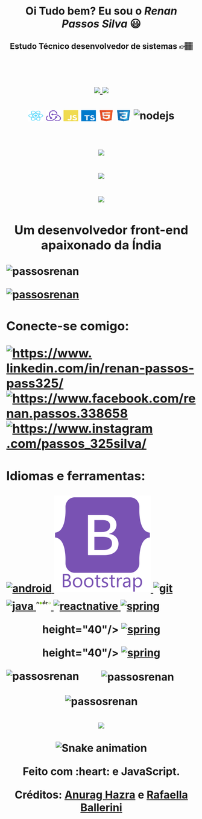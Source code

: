 <div>

<h1 align="center">Oi Tudo bem? Eu sou o <i>Renan Passos Silva</i></a> 😃️</h1>

<h2 align="center">Estudo Técnico desenvolvedor de sistemas<span> 👉🏽️</span>



</a><br>

</div>





<h1 align="center">

<!--Trybe

</h1>



<!-- <p align="center"><i>"A Trybe é uma escola do futuro para qualquer pessoa que deseja construir uma carreira de sucesso em tecnologia. Como estudante a pessoa ainda tem a opção de pagar os estudos apenas quando estiver formada e com um bom trabalho."</i></p>-->



<div align="center">

<a href="https://github.com/passosrenan">

<img height="150em" src="https://github-readme-stats.vercel.app/api?username=passosrenan&count_private=true&include_all_commits=true&show_icons=true&theme=dracula&hide_border=false&show_owner=true"/>

<img height="150em" src="https://github-readme-stats.vercel.app/api/top-langs/?username=passosrenan&theme=dracula&hide_border=false&&layout=compact"/>

</a>

</div>



<div align="center" valign="top"><br>

<img align="center" alt="React" height="30" width="40" src="https://raw.githubusercontent.com/devicons/devicon/master/icons/react/react-original.svg">

<img align="center" alt="Redux" height="30" width="40" src="https://raw.githubusercontent.com/devicons/devicon/master/icons/redux/redux-original.svg">

<img align="center" alt="Js" height="30" width="40" src="https://raw.githubusercontent.com/devicons/devicon/master/icons/javascript/javascript-plain.svg">

<img align="center" alt="Js" height="30" width="40" src="https://raw.githubusercontent.com/devicons/devicon/master/icons/typescript/typescript-plain.svg">

<img align="center" alt="HTML" height="30" width="40" src="https://raw.githubusercontent.com/devicons/devicon/master/icons/html5/html5-original.svg">

<img align="center" alt="CSS" height="30" width="40" src="https://raw.githubusercontent.com/devicons/devicon/master/icons/css3/css3-original.svg">

<img align="center" alt="nodejs" height="30" width="40" src="https://cdn.worldvectorlogo.com/logos/nodejs-icon.svg">
 
</div><br>
<div align="center">

<!--<a href="https://www.youtube.com/channel/UCViaNBT0SIeiVnZSEEtIfjw?sub_confirmation=1" target="_blank"><img src="https://img.shields.io/badge/YouTube-FF0000?style=for-the-badge&logo=youtube&logoColor=white" target="_blank"></a>-->

<a href="https://www.instagram.com/passos_325silva/" target="_blank"><img src="https://img.shields.io/badge/-Instagram-%23E4405F?style=for-the-badge&logo=instagram&logoColor=white" target="_blank"></a>

<a href="https://www.facebook.com/renan.passos.338658" target="_blank"><img src="https://img.shields.io/badge/Facebook-1877F2?style=for-the-badge&logo=facebook&logoColor=white" target="_blank"></a> 

<a href="https://www.linkedin.com/in/renan-passos-pass325/" target="_blank"><img src="https://img.shields.io/badge/-LinkedIn-%230077B5?style=for-the-badge&logo=linkedin&logoColor=white" target="_blank"></a> 

<h3 align="center">Um desenvolvedor front-end apaixonado da Índia</h3>

<p align="left"> <img src="https://komarev.com/ghpvc/?username=passosrenan&label=Profile%20views&color= 0e75b6&style=flat" alt="passosrenan" /> </p>

<p align="left"> <a href="https://github.com/ryo-ma/github-profile-trophy"><img src ="https://github-profile-trophy.vercel.app/?username=passosrenan" alt="passosrenan" /></a> </p>

<h3 align="left">Conecte-se comigo:</ h3>
<p align="left">
<a href="https://linkedin.com/in/https://www.linkedin.com/in/renan-passos-pass325/" target="blank"> <img align="centro"src="https://raw.githubusercontent.com/rahuldkjain/github-profile-readme-generator/master/src/images/icons/Social/linked-in-alt.svg" alt="https://www. linkedin.com/in/renan-passos-pass325/" height="30" width="40" /></a>
<a href="https://fb.com/https://www.facebook.com/renan.passos.338658" target="blank"><img align="center" src="https://raw .githubusercontent.com/rahuldkjain/github-profile-readme-generator/master/src/images/icons/Social/facebook.svg" alt="https://www.facebook.com/renan.passos.338658" height= "30" width="40" /></a>
<a href="https://instagram.com/https://www.instagram.com/passos_325silva/" target="blank"><img align= "center" src="https://raw.githubusercontent.com/rahuldkjain/github-profile-readme-generator/master/src/images/icons/Social/instagram.svg" alt="https://www.instagram .com/passos_325silva/" height="30" width="40" /></a>
</p>

<h3 align="left">Idiomas e ferramentas:</h3>
<p align="left"> <a href="https://developer.android.com" target="_blank" rel="noreferrer"> <img src="https://raw.githubusercontent.com/devicons /devicon/master/icons/android/android-original-wordmark.svg" alt="android" width="40" height="40"/> </a> <a href="https://getbootstrap.com " target="_blank" rel="noreferrer"> <img src="https://raw.githubusercontent.com/devicons/devicon/master/icons/bootstrap/bootstrap-plain-wordmark.svg" alt="bootstrap" largura="40" altura="40"/> </a> <a href="https://git-scm.com/" target="_blank" rel="noreferrer"><img src="https://www.vectorlogo.zone/logos/git-scm/git-scm-icon.svg" alt="git" width="40" height="40"/> </a> <a href="https://www.java.com" target="_blank" rel="noreferrer"> <img src="https://raw.githubusercontent.com/devicons/devicon/master/icons/java /java-original.svg" alt="java" width="40" height="40"/> </a> <a href="https://nodejs.org" target="_blank" rel="noreferrer "> <img src="https://raw.githubusercontent.com/devicons/devicon/master/icons/nodejs/nodejs-original-wordmark.svg" alt="nodejs" width="40" height="40" /> </a><a href="https://reactnative.dev/" target="_blank" rel="noreferrer"> <img src="https://reactnative.dev/img/header_logo.svg" alt="reactnative" largura ="40" height="40"/> </a> <a href="https://spring.io/" target="_blank" rel="noreferrer"> <img src="https://www .vectorlogo.zone/logos/springio/springio-icon.svg" alt="spring" width="40" height="40"/> </a> </p>height="40"/> </a> <a href="https://spring.io/" target="_blank" rel="noreferrer"> <img src="https://www.vectorlogo.zone /logos/springio/springio-icon.svg" alt="spring" width="40" height="40"/> </a> </p>height="40"/> </a> <a href="https://spring.io/" target="_blank" rel="noreferrer"> <img src="https://www.vectorlogo.zone /logos/springio/springio-icon.svg" alt="spring" width="40" height="40"/> </a> </p>

<p><img align="left" src="https://github-readme-stats.vercel.app/api/top-langs?username=passosrenan&show_icons=true&locale=en&layout=compact" alt="passosrenan" /> </p>

<p> <img align="center" src="https://github-readme-stats.vercel.app/api?username=passosrenan&show_icons=true&locale=en" alt="passosrenan" /> </p>

<p><img align="center" src="https://github-readme-streak-stats.herokuapp.com/?user=passosrenan&" alt="passosrenan" /></p>


<a href="emailto:passosrenan325@gmail.com"><img src="https://img.shields.io/badge/-Gmail-%23333?style=for-the-badge&logo=gmail&logoColor=white" target="_blank"></a>
</div>



<div align="center">



![Snake animation](https://github.com/danielbped/danielbped/blob/output/github-contribution-grid-snake.svg)



</div>



<div align="center">

<p>Feito com :heart: e JavaScript.</p>

<p>Créditos: <a href="https://github.com/anuraghazra/github-readme-stats">Anurag Hazra</a> e <a href="https://github.com/rafaballerini">Rafaella Ballerini</a></p>

</div>
